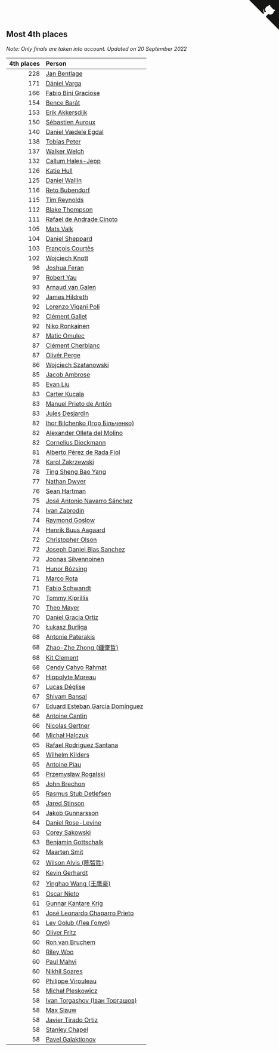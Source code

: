 ## Most 4th places

*Note: Only finals are taken into account.*
*Updated on 20 September 2022*

| 4th places | Person |
| ---: | :--- |
| 228 | [Jan Bentlage](https://www.worldcubeassociation.org/persons/2010BENT01) |
| 171 | [Dániel Varga](https://www.worldcubeassociation.org/persons/2008VARG01) |
| 166 | [Fabio Bini Graciose](https://www.worldcubeassociation.org/persons/2010GRAC02) |
| 154 | [Bence Barát](https://www.worldcubeassociation.org/persons/2008BARA01) |
| 153 | [Erik Akkersdijk](https://www.worldcubeassociation.org/persons/2005AKKE01) |
| 150 | [Sébastien Auroux](https://www.worldcubeassociation.org/persons/2008AURO01) |
| 140 | [Daniel Vædele Egdal](https://www.worldcubeassociation.org/persons/2013EGDA01) |
| 138 | [Tobias Peter](https://www.worldcubeassociation.org/persons/2014PETE03) |
| 137 | [Walker Welch](https://www.worldcubeassociation.org/persons/2011WELC01) |
| 132 | [Callum Hales-Jepp](https://www.worldcubeassociation.org/persons/2012HALE01) |
| 126 | [Katie Hull](https://www.worldcubeassociation.org/persons/2010HULL01) |
| 125 | [Daniel Wallin](https://www.worldcubeassociation.org/persons/2013WALL03) |
| 116 | [Reto Bubendorf](https://www.worldcubeassociation.org/persons/2012BUBE01) |
| 115 | [Tim Reynolds](https://www.worldcubeassociation.org/persons/2005REYN01) |
| 112 | [Blake Thompson](https://www.worldcubeassociation.org/persons/2010THOM03) |
| 111 | [Rafael de Andrade Cinoto](https://www.worldcubeassociation.org/persons/2007CINO01) |
| 105 | [Mats Valk](https://www.worldcubeassociation.org/persons/2007VALK01) |
| 104 | [Daniel Sheppard](https://www.worldcubeassociation.org/persons/2009SHEP01) |
| 103 | [François Courtès](https://www.worldcubeassociation.org/persons/2008COUR01) |
| 102 | [Wojciech Knott](https://www.worldcubeassociation.org/persons/2011KNOT01) |
| 98 | [Joshua Feran](https://www.worldcubeassociation.org/persons/2011FERA01) |
| 97 | [Robert Yau](https://www.worldcubeassociation.org/persons/2009YAUR01) |
| 93 | [Arnaud van Galen](https://www.worldcubeassociation.org/persons/2006GALE01) |
| 92 | [James Hildreth](https://www.worldcubeassociation.org/persons/2009HILD01) |
| 92 | [Lorenzo Vigani Poli](https://www.worldcubeassociation.org/persons/2007POLI01) |
| 92 | [Clément Gallet](https://www.worldcubeassociation.org/persons/2004GALL02) |
| 92 | [Niko Ronkainen](https://www.worldcubeassociation.org/persons/2010RONK01) |
| 87 | [Matic Omulec](https://www.worldcubeassociation.org/persons/2010OMUL02) |
| 87 | [Clément Cherblanc](https://www.worldcubeassociation.org/persons/2014CHER05) |
| 87 | [Olivér Perge](https://www.worldcubeassociation.org/persons/2007PERG01) |
| 86 | [Wojciech Szatanowski](https://www.worldcubeassociation.org/persons/2011SZAT01) |
| 85 | [Jacob Ambrose](https://www.worldcubeassociation.org/persons/2010AMBR01) |
| 85 | [Evan Liu](https://www.worldcubeassociation.org/persons/2009LIUE01) |
| 83 | [Carter Kucala](https://www.worldcubeassociation.org/persons/2015KUCA01) |
| 83 | [Manuel Prieto de Antón](https://www.worldcubeassociation.org/persons/2015ANTO04) |
| 83 | [Jules Desjardin](https://www.worldcubeassociation.org/persons/2010DESJ01) |
| 82 | [Ihor Bilchenko (Ігор Більченко)](https://www.worldcubeassociation.org/persons/2011BILC01) |
| 82 | [Alexander Olleta del Molino](https://www.worldcubeassociation.org/persons/2008OLLE01) |
| 82 | [Cornelius Dieckmann](https://www.worldcubeassociation.org/persons/2009DIEC01) |
| 81 | [Alberto Pérez de Rada Fiol](https://www.worldcubeassociation.org/persons/2011FIOL01) |
| 78 | [Karol Zakrzewski](https://www.worldcubeassociation.org/persons/2014ZAKR01) |
| 78 | [Ting Sheng Bao Yang](https://www.worldcubeassociation.org/persons/2008BAOY01) |
| 77 | [Nathan Dwyer](https://www.worldcubeassociation.org/persons/2011DWYE02) |
| 76 | [Sean Hartman](https://www.worldcubeassociation.org/persons/2016HART02) |
| 75 | [José Antonio Navarro Sánchez](https://www.worldcubeassociation.org/persons/2015SANC18) |
| 74 | [Ivan Zabrodin](https://www.worldcubeassociation.org/persons/2012ZABR01) |
| 74 | [Raymond Goslow](https://www.worldcubeassociation.org/persons/2014GOSL01) |
| 74 | [Henrik Buus Aagaard](https://www.worldcubeassociation.org/persons/2006BUUS01) |
| 72 | [Christopher Olson](https://www.worldcubeassociation.org/persons/2009OLSO01) |
| 72 | [Joseph Daniel Blas Sanchez](https://www.worldcubeassociation.org/persons/2016SANC08) |
| 72 | [Joonas Silvennoinen](https://www.worldcubeassociation.org/persons/2016SILV07) |
| 71 | [Hunor Bózsing](https://www.worldcubeassociation.org/persons/2009BOZS01) |
| 71 | [Marco Rota](https://www.worldcubeassociation.org/persons/2009ROTA01) |
| 71 | [Fabio Schwandt](https://www.worldcubeassociation.org/persons/2014SCHW02) |
| 70 | [Tommy Kiprillis](https://www.worldcubeassociation.org/persons/2014KIPR01) |
| 70 | [Theo Mayer](https://www.worldcubeassociation.org/persons/2012MAYE01) |
| 70 | [Daniel Gracia Ortiz](https://www.worldcubeassociation.org/persons/2009ORTI01) |
| 70 | [Łukasz Burliga](https://www.worldcubeassociation.org/persons/2013BURL01) |
| 68 | [Antonie Paterakis](https://www.worldcubeassociation.org/persons/2012PATE01) |
| 68 | [Zhao-Zhe Zhong (鍾肇哲)](https://www.worldcubeassociation.org/persons/2012CHON03) |
| 68 | [Kit Clement](https://www.worldcubeassociation.org/persons/2008CLEM01) |
| 68 | [Cendy Cahyo Rahmat](https://www.worldcubeassociation.org/persons/2010RAHM02) |
| 67 | [Hippolyte Moreau](https://www.worldcubeassociation.org/persons/2008MORE02) |
| 67 | [Lucas Déglise](https://www.worldcubeassociation.org/persons/2015DEGL01) |
| 67 | [Shivam Bansal](https://www.worldcubeassociation.org/persons/2011BANS02) |
| 67 | [Eduard Esteban García Domínguez](https://www.worldcubeassociation.org/persons/2011EDUA01) |
| 66 | [Antoine Cantin](https://www.worldcubeassociation.org/persons/2010CANT02) |
| 66 | [Nicolas Gertner](https://www.worldcubeassociation.org/persons/2013GERT01) |
| 66 | [Michał Halczuk](https://www.worldcubeassociation.org/persons/2006HALC01) |
| 65 | [Rafael Rodriguez Santana](https://www.worldcubeassociation.org/persons/2012SANT12) |
| 65 | [Wilhelm Kilders](https://www.worldcubeassociation.org/persons/2010KILD02) |
| 65 | [Antoine Piau](https://www.worldcubeassociation.org/persons/2008PIAU01) |
| 65 | [Przemysław Rogalski](https://www.worldcubeassociation.org/persons/2013ROGA02) |
| 65 | [John Brechon](https://www.worldcubeassociation.org/persons/2010BREC01) |
| 65 | [Rasmus Stub Detlefsen](https://www.worldcubeassociation.org/persons/2014DETL01) |
| 65 | [Jared Stinson](https://www.worldcubeassociation.org/persons/2014STIN01) |
| 64 | [Jakob Gunnarsson](https://www.worldcubeassociation.org/persons/2015GUNN01) |
| 64 | [Daniel Rose-Levine](https://www.worldcubeassociation.org/persons/2015ROSE01) |
| 63 | [Corey Sakowski](https://www.worldcubeassociation.org/persons/2011SAKO01) |
| 63 | [Benjamin Gottschalk](https://www.worldcubeassociation.org/persons/2016GOTT01) |
| 62 | [Maarten Smit](https://www.worldcubeassociation.org/persons/2008SMIT04) |
| 62 | [Wilson Alvis (陈智胜)](https://www.worldcubeassociation.org/persons/2011ALVI01) |
| 62 | [Kevin Gerhardt](https://www.worldcubeassociation.org/persons/2013GERH01) |
| 62 | [Yinghao Wang (王鹰豪)](https://www.worldcubeassociation.org/persons/2010WANG07) |
| 61 | [Oscar Nieto](https://www.worldcubeassociation.org/persons/2014NIET03) |
| 61 | [Gunnar Kantare Krig](https://www.worldcubeassociation.org/persons/2004KRIG01) |
| 61 | [José Leonardo Chaparro Prieto](https://www.worldcubeassociation.org/persons/2011CHAP01) |
| 61 | [Lev Golub (Лев Голуб)](https://www.worldcubeassociation.org/persons/2014HOLU01) |
| 60 | [Oliver Fritz](https://www.worldcubeassociation.org/persons/2014FRIT02) |
| 60 | [Ron van Bruchem](https://www.worldcubeassociation.org/persons/2003BRUC01) |
| 60 | [Riley Woo](https://www.worldcubeassociation.org/persons/2007WOOR01) |
| 60 | [Paul Mahvi](https://www.worldcubeassociation.org/persons/2012MAHV01) |
| 60 | [Nikhil Soares](https://www.worldcubeassociation.org/persons/2015SOAR01) |
| 60 | [Philippe Virouleau](https://www.worldcubeassociation.org/persons/2008VIRO01) |
| 58 | [Michał Pleskowicz](https://www.worldcubeassociation.org/persons/2009PLES01) |
| 58 | [Ivan Torgashov (Іван Торгашов)](https://www.worldcubeassociation.org/persons/2011TORG01) |
| 58 | [Max Siauw](https://www.worldcubeassociation.org/persons/2017SIAU02) |
| 58 | [Javier Tirado Ortiz](https://www.worldcubeassociation.org/persons/2009TIRA01) |
| 58 | [Stanley Chapel](https://www.worldcubeassociation.org/persons/2016CHAP04) |
| 58 | [Pavel Galaktionov](https://www.worldcubeassociation.org/persons/2013GALA04) |


<a href="https://github.com/JustinTimeCuber/wca_statistics" class="github-corner" aria-label="View source on Github"><svg width="80" height="80" viewBox="0 0 250 250" style="fill:#151513; color:#fff; position: absolute; top: 0; border: 0; right: 0;" aria-hidden="true"><path d="M0,0 L115,115 L130,115 L142,142 L250,250 L250,0 Z"></path><path d="M128.3,109.0 C113.8,99.7 119.0,89.6 119.0,89.6 C122.0,82.7 120.5,78.6 120.5,78.6 C119.2,72.0 123.4,76.3 123.4,76.3 C127.3,80.9 125.5,87.3 125.5,87.3 C122.9,97.6 130.6,101.9 134.4,103.2" fill="currentColor" style="transform-origin: 130px 106px;" class="octo-arm"></path><path d="M115.0,115.0 C114.9,115.1 118.7,116.5 119.8,115.4 L133.7,101.6 C136.9,99.2 139.9,98.4 142.2,98.6 C133.8,88.0 127.5,74.4 143.8,58.0 C148.5,53.4 154.0,51.2 159.7,51.0 C160.3,49.4 163.2,43.6 171.4,40.1 C171.4,40.1 176.1,42.5 178.8,56.2 C183.1,58.6 187.2,61.8 190.9,65.4 C194.5,69.0 197.7,73.2 200.1,77.6 C213.8,80.2 216.3,84.9 216.3,84.9 C212.7,93.1 206.9,96.0 205.4,96.6 C205.1,102.4 203.0,107.8 198.3,112.5 C181.9,128.9 168.3,122.5 157.7,114.1 C157.9,116.9 156.7,120.9 152.7,124.9 L141.0,136.5 C139.8,137.7 141.6,141.9 141.8,141.8 Z" fill="currentColor" class="octo-body"></path></svg></a><style>.github-corner:hover .octo-arm{animation:octocat-wave 560ms ease-in-out}@keyframes octocat-wave{0%,100%{transform:rotate(0)}20%,60%{transform:rotate(-25deg)}40%,80%{transform:rotate(10deg)}}@media (max-width:500px){.github-corner:hover .octo-arm{animation:none}.github-corner .octo-arm{animation:octocat-wave 560ms ease-in-out}}</style>
